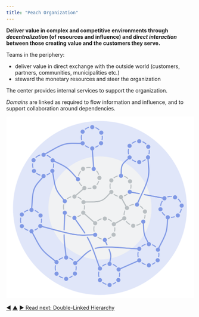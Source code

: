 ```yaml
---
title: "Peach Organization"
---
```



**Deliver value in complex and competitive environments through _decentralization_ (of resources and influence) and _direct interaction_ between those creating value and the customers they serve.**

Teams in the periphery:

-   deliver value in direct exchange with the outside world (customers, partners, communities, municipalities etc.)
-   steward the monetary resources and steer the organization

The center provides internal services to support the organization.

<dfn data-info="Domain: A distinct area of influence, activity and decision making within an organization.">Domains</dfn> are linked as required to flow information and influence, and to support collaboration around dependencies.

![Peach Organization](img/structural-patterns/peach-organization.png)


<div class="bottom-nav">
<a href="delegate-circle.html" title="Back to: Delegate Circle">◀</a> <a href="organizational-structure.html" title="Up: Organizational Structure">▲</a> <a href="double-linked-hierarchy.html" title="">▶ Read next: Double-Linked Hierarchy</a>
</div>
